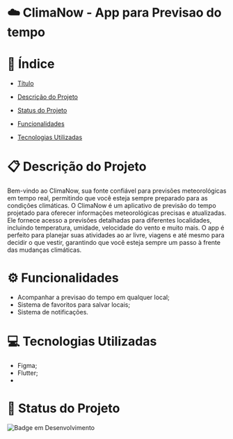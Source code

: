 

# ☁️ ClimaNow - App para Previsao do tempo

# 🔗 Índice

- [Título](#-ClimaNow---App-para-Previsão-do-tempo)

- [Descrição do Projeto](#-descrição-do-projeto)

- [Status do Projeto](#-status-do-projeto)

- [Funcionalidades](#-funcionalidades)

- [Tecnologias Utilizadas](#-tecnologias-utilizadas)

# 📋 Descrição do Projeto

Bem-vindo ao ClimaNow, sua fonte confiável para previsões meteorológicas em tempo real, permitindo que você esteja sempre preparado para as condições climáticas.
O ClimaNow é um aplicativo de previsão do tempo projetado para oferecer informações meteorológicas precisas e atualizadas. Ele fornece acesso a previsões detalhadas para diferentes localidades, incluindo temperatura, umidade, velocidade do vento e muito mais. O app é perfeito para planejar suas atividades ao ar livre, viagens e até mesmo para decidir o que vestir, garantindo que você esteja sempre um passo à frente das mudanças climáticas.

# ⚙ Funcionalidades

- Acompanhar a previsao do tempo em qualquer local;
- Sistema de favoritos para salvar locais;
- Sistema de notificações.

# 💻 Tecnologias Utilizadas

- Figma;
- Flutter;
- 
# 🔨 Status do Projeto

![Badge em Desenvolvimento](https://img.shields.io/static/v1?label=STATUS&message=EM%20DESENVOLVIMENTO&color=GREEN&style=for-the-badge)

